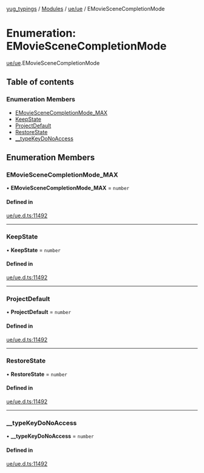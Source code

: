 [yug_typings](../README.md) / [Modules](../modules.md) / [ue/ue](../modules/ue_ue.md) / EMovieSceneCompletionMode

# Enumeration: EMovieSceneCompletionMode

[ue/ue](../modules/ue_ue.md).EMovieSceneCompletionMode

## Table of contents

### Enumeration Members

- [EMovieSceneCompletionMode\_MAX](ue_ue.EMovieSceneCompletionMode.md#emoviescenecompletionmode_max)
- [KeepState](ue_ue.EMovieSceneCompletionMode.md#keepstate)
- [ProjectDefault](ue_ue.EMovieSceneCompletionMode.md#projectdefault)
- [RestoreState](ue_ue.EMovieSceneCompletionMode.md#restorestate)
- [\_\_typeKeyDoNoAccess](ue_ue.EMovieSceneCompletionMode.md#__typekeydonoaccess)

## Enumeration Members

### EMovieSceneCompletionMode\_MAX

• **EMovieSceneCompletionMode\_MAX** = `number`

#### Defined in

[ue/ue.d.ts:11492](https://github.com/YugMetaverse/yug_typings/blob/b7d9b19/ue/ue.d.ts#L11492)

___

### KeepState

• **KeepState** = `number`

#### Defined in

[ue/ue.d.ts:11492](https://github.com/YugMetaverse/yug_typings/blob/b7d9b19/ue/ue.d.ts#L11492)

___

### ProjectDefault

• **ProjectDefault** = `number`

#### Defined in

[ue/ue.d.ts:11492](https://github.com/YugMetaverse/yug_typings/blob/b7d9b19/ue/ue.d.ts#L11492)

___

### RestoreState

• **RestoreState** = `number`

#### Defined in

[ue/ue.d.ts:11492](https://github.com/YugMetaverse/yug_typings/blob/b7d9b19/ue/ue.d.ts#L11492)

___

### \_\_typeKeyDoNoAccess

• **\_\_typeKeyDoNoAccess** = `number`

#### Defined in

[ue/ue.d.ts:11492](https://github.com/YugMetaverse/yug_typings/blob/b7d9b19/ue/ue.d.ts#L11492)
